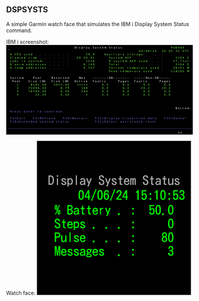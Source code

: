 ## DSPSYSTS 
A simple Garmin watch face that simulates the IBM i Display System Status command.

IBM i screenshot:
![IBM i Display System Status](dspsyssts-example.png)

Watch face:
![Watch face](watch-face.png)
